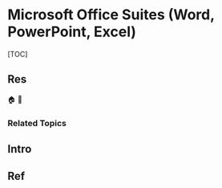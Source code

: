 # Microsoft Office Suites (Word, PowerPoint, Excel)

[TOC]



## Res
🏠 
🚧 


### Related Topics



## Intro



## Ref
[怎样把多个excel文件合并成一个 | cnblog]: https://www.cnblogs.com/haolb123/p/15705306.html

[Word设置目录出现标题的级别数 | CSDN]: http://t.csdnimg.cn/BHiP4
